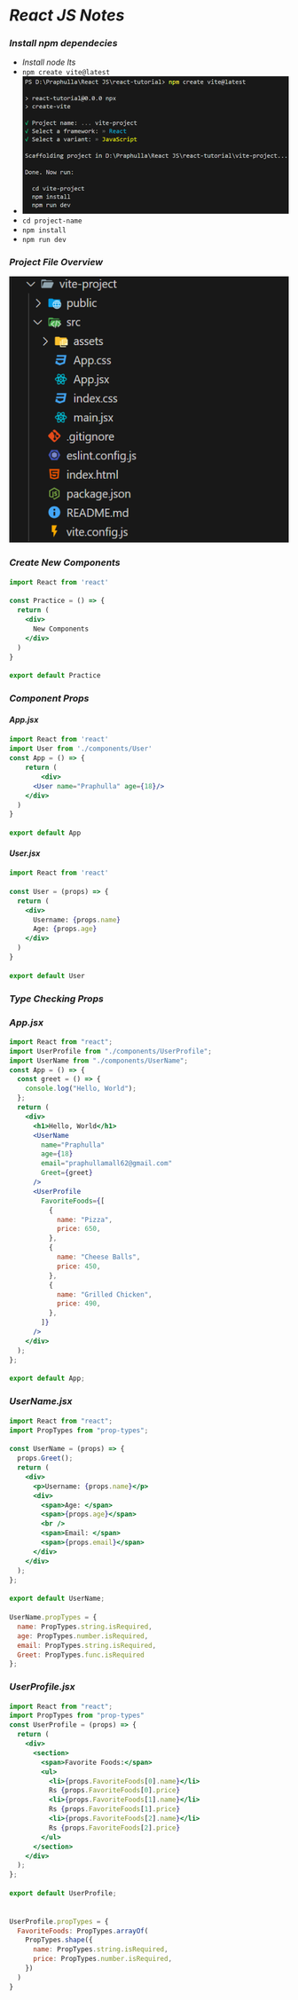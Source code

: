 # *React JS Notes*

### *Install npm dependecies*

- *Install node lts*
- ```npm create vite@latest```
- ![alt text](image.png)
- ```cd project-name```
- ```npm install```
- ```npm run dev```

### *Project File Overview*

![alt text](image-1.png)

### *Create New Components*

```jsx
import React from 'react'

const Practice = () => {
  return (
    <div>
      New Components
    </div>
  )
}

export default Practice

```

### *Component Props*

#### *App.jsx*

```jsx
import React from 'react'
import User from './components/User'
const App = () => {
    return (
        <div>
      <User name="Praphulla" age={18}/>
    </div>
  )
}

export default App
```

#### *User.jsx*

```jsx
import React from 'react'

const User = (props) => {
  return (
    <div>
      Username: {props.name}
      Age: {props.age}
    </div>
  )
}

export default User

```

### *Type Checking Props*

### *App.jsx*

```jsx
import React from "react";
import UserProfile from "./components/UserProfile";
import UserName from "./components/UserName";
const App = () => {
  const greet = () => {
    console.log("Hello, World");
  };
  return (
    <div>
      <h1>Hello, World</h1>
      <UserName
        name="Praphulla"
        age={18}
        email="praphullamall62@gmail.com"
        Greet={greet}
      />
      <UserProfile
        FavoriteFoods={[
          {
            name: "Pizza",
            price: 650,
          },
          {
            name: "Cheese Balls",
            price: 450,
          },
          {
            name: "Grilled Chicken",
            price: 490,
          },
        ]}
      />
    </div>
  );
};

export default App;

```
### *UserName.jsx*

```jsx
import React from "react";
import PropTypes from "prop-types";

const UserName = (props) => {
  props.Greet();
  return (
    <div>
      <p>Username: {props.name}</p>
      <div>
        <span>Age: </span>
        <span>{props.age}</span>
        <br />
        <span>Email: </span>
        <span>{props.email}</span>
      </div>
    </div>
  );
};

export default UserName;

UserName.propTypes = {
  name: PropTypes.string.isRequired,
  age: PropTypes.number.isRequired,
  email: PropTypes.string.isRequired,
  Greet: PropTypes.func.isRequired
};

```
### *UserProfile.jsx*

```jsx
import React from "react";
import PropTypes from "prop-types"
const UserProfile = (props) => {
  return (
    <div>
      <section>
        <span>Favorite Foods:</span>
        <ul>
          <li>{props.FavoriteFoods[0].name}</li>
          Rs {props.FavoriteFoods[0].price}
          <li>{props.FavoriteFoods[1].name}</li>
          Rs {props.FavoriteFoods[1].price}
          <li>{props.FavoriteFoods[2].name}</li>
          Rs {props.FavoriteFoods[2].price}
        </ul>
      </section>
    </div>
  );
};

export default UserProfile;


UserProfile.propTypes = {
  FavoriteFoods: PropTypes.arrayOf(
    PropTypes.shape({
      name: PropTypes.string.isRequired,
      price: PropTypes.number.isRequired,
    })
  )
}
```